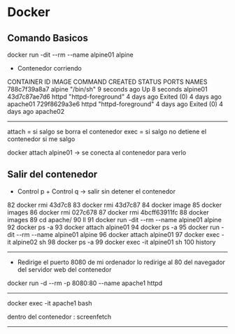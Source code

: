 # Docker 

## Comando Basicos

docker run -dit --rm --name alpine01 alpine

- Contenedor corriendo

CONTAINER ID   IMAGE     COMMAND              CREATED         STATUS                  PORTS     NAMES
788c7f39a8a7   alpine    "/bin/sh"            9 seconds ago   Up 8 seconds                      alpine01
43d7c87ae7d6   httpd     "httpd-foreground"   4 days ago      Exited (0) 4 days ago             apache01
729f8629a3e6   httpd     "httpd-foreground"   4 days ago      Exited (0) 4 days ago             apache02

---

attach = si salgo se borra el contenedor
exec = si salgo no detiene el contenedor si me salgo

docker attach alpine01 -> se conecta al contenedor para verlo 

## Salir del contenedor

- Control p + Control q -> salir sin detener el contenedor

 82  docker rmi 43d7c8
   83  docker rmi 43d7c87
   84  docker image
   85  docker images
   86  docker rmi 027c678
   87  docker rmi 4bcff63911fc
   88  docker images
   89  cd apache/
   90  ll
   91  docker run -dit --rm --name alpine01 alpine
   92  docker ps -a
   93  docker attach alpine01
   94  docker ps -a
   95  docker run -dit --rm --name alpine01 alpine
   96  docker attach alpine01
   97  docker exec -it alpine02 sh
   98  docker ps -a
   99  docker exec -it alpine01 sh
  100  history

---

* Redirige el puerto 8080 de mi ordenador lo redirige al 80 del navegador del servidor web del contenedor

docker run -d --rm -p 8080:80 --name apache1 httpd

---

docker exec -it apache1 bash

dentro del contenedor : screenfetch

---
